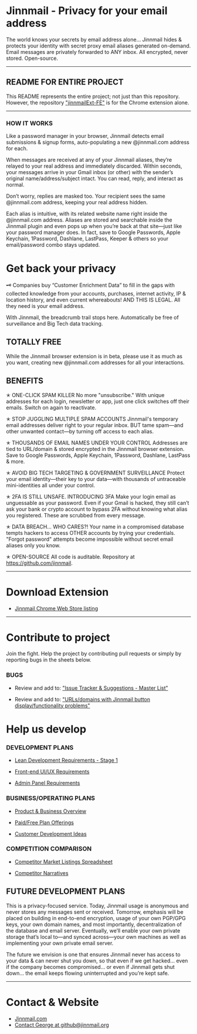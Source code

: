 # Jinnmail - Privacy for your email address 
The world knows your secrets by email address alone… Jinnmail hides & protects your identity with secret proxy email aliases generated on-demand. Email messages are privately forwarded to ANY inbox. All encrypted, never stored. Open-source.


----------

## README FOR ENTIRE PROJECT
This README represents the entire project; not just than this repository. However, the repository ["jinnmailExt-FE"](https://github.com/Jinnmail/jinnmailExt-FE) is for the Chrome extension alone. 

------------------




### HOW IT WORKS 
Like a password manager in your browser, Jinnmail detects email submissions & signup forms, auto-populating a new @jinnmail.com address for each. 

When messages are received at any of your Jinnmail aliases, they’re relayed to your real address and immediately discarded. Within seconds, your messages arrive in your Gmail inbox (or other) with the sender’s original name/address/subject intact. You can read, reply, and interact as normal. 

Don’t worry, replies are masked too. Your recipient sees the same @jinnmail.com address, keeping your real address hidden.

Each alias is intuitive, with its related website name right inside the @jinnmail.com address. Aliases are stored and searchable inside the Jinnmail plugin and even pops up when you’re back at that site—just like your password manager does. In fact, save to Google Passwords, Apple Keychain, 1Password, Dashlane, LastPass, Keeper & others so your email/password combo stays updated.


# Get back your privacy
🗝 Companies buy “Customer Enrichment Data” to fill in the gaps with collected knowledge from your accounts, purchases, internet activity, IP & location history, and even current whereabouts! AND THIS IS LEGAL. All they need is your email address.

With Jinnmail, the breadcrumb trail stops here. Automatically be free of surveillance and Big Tech data tracking.



## TOTALLY FREE
While the Jinnmail browser extension is in beta, please use it as much as you want, creating new @jinnmail.com addresses for all your interactions. 



## BENEFITS
✭ ONE-CLICK SPAM KILLER
No more "unsubscribe." With unique addresses for each login, newsletter or app, just one click switches off their emails. Switch on again to reactivate.

✭ STOP JUGGLING MULTIPLE SPAM ACCOUNTS 
Jinnmail's temporary email addresses deliver right to your regular inbox. BUT tame spam—and other unwanted contact—by turning off access to each alias.

✭ THOUSANDS OF EMAIL NAMES UNDER YOUR CONTROL
Addresses are tied to URL/domain & stored encrypted in the Jinnmail browser extension. Save to Google Passwords, Apple Keychain, 1Password, Dashlane, LastPass & more.

✭ AVOID BIG TECH TARGETING & GOVERNMENT SURVEILLANCE 
Protect your email identity—their key to your data—with thousands of untraceable mini-identities all under your control.

✭ 2FA IS STILL UNSAFE. INTRODUCING 3FA
Make your login email as unguessable as your password. Even if your Gmail is hacked, they still can’t ask your bank or crypto account to bypass 2FA without knowing what alias you registered. These are scrubbed from every message.

✭ DATA BREACH… WHO CARES?!
Your name in a compromised database tempts hackers to access OTHER accounts by trying your credentials. "Forgot password" attempts become impossible without secret email aliases only you know.

✭ OPEN-SOURCE
All code is auditable. Repository at https://github.com/jinnmail.

----------


# Download Extension
- [Jinnmail Chrome Web Store listing](https://chrome.google.com/webstore/detail/jinnmail-%E2%80%94-privacy-for-yo/nbeghdcngabhmanlobkjlnahdlimiejg/)

----------



# Contribute to project
Join the fight. Help the project by contributing pull requests or simply by reporting bugs in the sheets below.

### BUGS
- Review and add to: ["Issue Tracker & Suggestions - Master List"](https://go.jinnmail.com/issues-tracker)

- Review and add to: ["URLs/domains with Jinnmail button display/functionality problems"](https://go.jinnmail.com/problem-urls)


# Help us develop
### DEVELOPMENT PLANS
- [Lean Development Requirements - Stage 1](https://go.jinnmail.com/stage-1-reqs)

- [Front-end UI/UX Requirements](https://go.jinnmail.com/ux-reqs)

- [Admin Panel Requirements](https://go.jinnmail.com/admin-reqs)


### BUSINESS/OPERATING PLANS
- [Product & Business Overview](https://go.jinnmail.com/product-overview)

- [Paid/Free Plan Offerings](https://go.jinnmail.com/plan-offerings)

- [Customer Development Ideas](https://go.jinnmail.com/customer-development-ideas)


### COMPETITION COMPARISON
- [Competitor Market Listings Spreadsheet](https://go.jinnmail.com/competitor-listings)

- [Competitor Narratives](https://go.jinnmail.com/competitor-narratives)


## FUTURE DEVELOPMENT PLANS
This is a privacy-focused service. Today, Jinnmail usage is anonymous and never stores any messages sent or received. Tomorrow, emphasis will be placed on building in end-to-end encryption, usage of your own PGP/GPG keys, your own domain names, and most importantly, decentralization of the database and email server. Eventually, we’ll enable your own private storage that’s local to—and synced across—your own machines as well as implementing your own private email server. 

The future we envision is one that ensures Jinnmail never has access to your data & can never shut you down, so that even if we get hacked... even if the company becomes compromised… or even if Jinnmail gets shut down… the email keeps flowing uninterrupted and you’re kept safe.


-----------------

# Contact & Website
- [Jinnmail.com](https://jinnmail.com)
- [Contact George at github@jinnmail.org](mailto:github@jinnmail.org)
